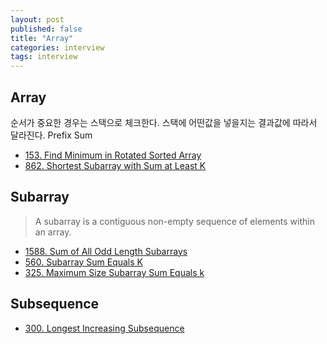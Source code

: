 ```yaml
---
layout: post
published: false
title: "Array"
categories: interview
tags: interview 
---
```


## Array

순서가 중요한 경우는 스택으로 체크한다.
스택에 어떤값을 넣을지는 결과값에 따라서 달라진다.
Prefix Sum

- [153. Find Minimum in Rotated Sorted Array](https://leetcode.com/problems/find-minimum-in-rotated-sorted-array/)
- [862. Shortest Subarray with Sum at Least K](https://leetcode.com/problems/shortest-subarray-with-sum-at-least-k/)


## Subarray
> A subarray is a contiguous non-empty sequence of elements within an array.

- [1588. Sum of All Odd Length Subarrays](https://leetcode.com/problems/sum-of-all-odd-length-subarrays/)
- [560. Subarray Sum Equals K](https://leetcode.com/problems/subarray-sum-equals-k/)
- [325. Maximum Size Subarray Sum Equals k](https://leetcode.com/problems/maximum-size-subarray-sum-equals-k/)

## Subsequence

- [300. Longest Increasing Subsequence](https://leetcode.com/problems/longest-increasing-subsequence/)